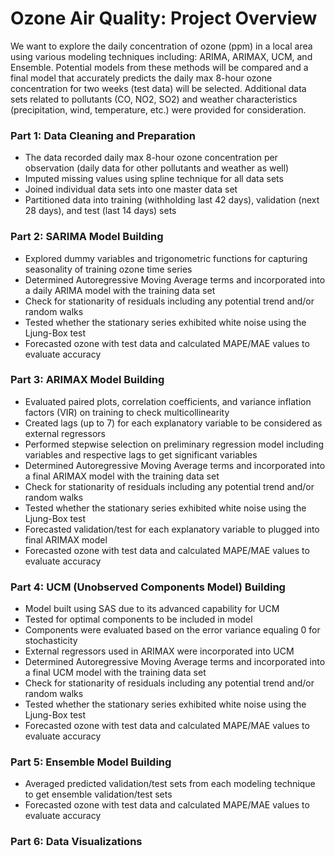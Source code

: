 # Ozone Air Quality: Project Overview

We want to explore the daily concentration of ozone (ppm) in a local area using various modeling techniques including: ARIMA, ARIMAX, UCM, and Ensemble. Potential models from these methods will be compared and a final model that accurately predicts the daily max 8-hour ozone concentration for two weeks (test data) will be selected. Additional data sets related to pollutants (CO, NO2, SO2) and weather characteristics (precipitation, wind, temperature, etc.) were provided for consideration.

### Part 1: Data Cleaning and Preparation 
* The data recorded daily max 8-hour ozone concentration per observation (daily data for other pollutants and weather as well)
* Imputed missing values using spline technique for all data sets
* Joined individual data sets into one master data set
* Partitioned data into training (withholding last 42 days), validation (next 28 days), and test (last 14 days) sets

### Part 2: SARIMA Model Building
* Explored dummy variables and trigonometric functions for capturing seasonality of training ozone time series
* Determined Autoregressive Moving Average terms and incorporated into a daily ARIMA model with the training data set
* Check for stationarity of residuals including any potential trend and/or random walks
* Tested whether the stationary series exhibited white noise using the Ljung-Box test
* Forecasted ozone with test data and calculated MAPE/MAE values to evaluate accuracy

### Part 3: ARIMAX Model Building
* Evaluated paired plots, correlation coefficients, and variance inflation factors (VIR) on training to check multicollinearity
* Created lags (up to 7) for each explanatory variable to be considered as external regressors
* Performed stepwise selection on preliminary regression model including variables and respective lags to get significant variables
* Determined Autoregressive Moving Average terms and incorporated into a final ARIMAX model with the training data set
* Check for stationarity of residuals including any potential trend and/or random walks
* Tested whether the stationary series exhibited white noise using the Ljung-Box test
* Forecasted validation/test for each explanatory variable to plugged into final ARIMAX model
* Forecasted ozone with test data and calculated MAPE/MAE values to evaluate accuracy

### Part 4: UCM (Unobserved Components Model) Building
* Model built using SAS due to its advanced capability for UCM
* Tested for optimal components to be included in model
* Components were evaluated based on the error variance equaling 0 for stochasticity
* External regressors used in ARIMAX were incorporated into UCM
* Determined Autoregressive Moving Average terms and incorporated into a final UCM model with the training data set
* Check for stationarity of residuals including any potential trend and/or random walks
* Tested whether the stationary series exhibited white noise using the Ljung-Box test
* Forecasted ozone with test data and calculated MAPE/MAE values to evaluate accuracy

### Part 5: Ensemble Model Building
* Averaged predicted validation/test sets from each modeling technique to get ensemble validation/test sets
* Forecasted ozone with test data and calculated MAPE/MAE values to evaluate accuracy

### Part 6: Data Visualizations
